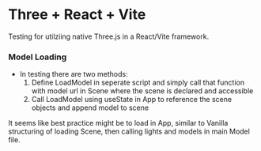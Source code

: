 # Three + React + Vite

Testing for utilziing native Three.js in a React/Vite framework.

### Model Loading
- In testing there are two methods:
    1. Define LoadModel in seperate script and simply call that function with model url in Scene where the scene is declared and accessible
    2. Call LoadModel using useState in App to reference the scene objects and append model to scene

It seems like best practice might be to load in App, similar to Vanilla structuring of loading Scene, then calling lights and models in main Model file.